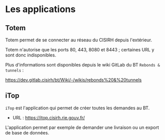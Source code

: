 # Les applications

## Totem

Totem permet de se connecter au réseau du CISIRH depuis l'extérieur.

Totem n'autorise que les ports 80, 443, 8080 et 8443 ; certaines URL y sont donc indisponibles.

Plus d'informations sont disponibles depuis le wiki GitLab du BT `Rebonds & tunnels` :

https://dev.gitlab.cisirh/bt/Wiki/-/wikis/rebonds%20&%20tunnels

## iTop

`iTop` est l'application qui permet de créer toutes les demandes au BT.

* URL : https://itop.cisirh.rie.gouv.fr/

L'application permet par exemple de demander une livraison ou un export de base de données.

